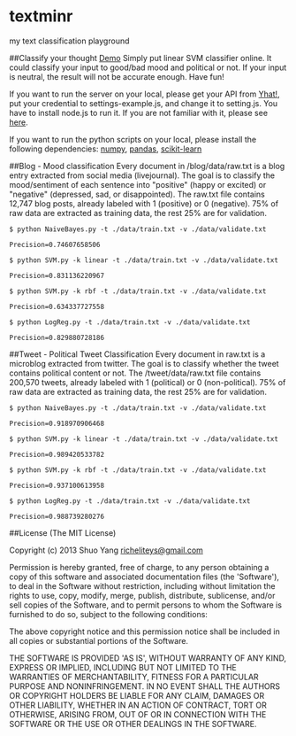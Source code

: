 textminr
=====================================
my text classification playground

##Classify your thought
[Demo](http://classify.aws.af.cm/)
Simply put linear SVM classifier online. It could classify your input to good/bad mood and political or not. If your input is neutral, the result will not be accurate enough. Have fun!

If you want to run the server on your local, please get your API from [Yhat!](http://yhathq.com/), put your credential to settings-example.js, and change it to setting.js. You have to install node.js to run it. If you are not familiar with it, please see [here](http://nodejs.org/).

If you want to run the python scripts on your local, please install the following dependencies: [numpy](http://www.numpy.org/), [pandas](http://pandas.pydata.org), [scikit-learn](http://scikit-learn.org/stable/)

##Blog - Mood classification
Every document in /blog/data/raw.txt is a blog entry extracted from social media (livejournal). The goal is to classify the mood/sentiment of each sentence into "positive" (happy or excited) or "negative" (depressed, sad, or disappointed). The raw.txt file contains 12,747 blog posts, already labeled with 1 (positive) or 0 (negative). 75% of raw data are extracted as training data, the rest 25% are for validation.

	$ python NaiveBayes.py -t ./data/train.txt -v ./data/validate.txt

	Precision=0.74607658506

	$ python SVM.py -k linear -t ./data/train.txt -v ./data/validate.txt

	Precision=0.831136220967

	$ python SVM.py -k rbf -t ./data/train.txt -v ./data/validate.txt

	Precision=0.634337727558

	$ python LogReg.py -t ./data/train.txt -v ./data/validate.txt

	Precision=0.829880728186

##Tweet - Political Tweet Classification
Every document in raw.txt is a microblog extracted from twitter. The goal is to classify whether the tweet contains political content or not. The /tweet/data/raw.txt file contains 200,570 tweets, already labeled with 1 (political) or 0 (non-political). 75% of raw data are extracted as training data, the rest 25% are for validation.

	$ python NaiveBayes.py -t ./data/train.txt -v ./data/validate.txt

	Precision=0.918970906468

	$ python SVM.py -k linear -t ./data/train.txt -v ./data/validate.txt

	Precision=0.989420533782

	$ python SVM.py -k rbf -t ./data/train.txt -v ./data/validate.txt

	Precision=0.937100613958

	$ python LogReg.py -t ./data/train.txt -v ./data/validate.txt

	Precision=0.988739280276

##License
(The MIT License)

Copyright (c) 2013 Shuo Yang <richeliteys@gmail.com>

Permission is hereby granted, free of charge, to any person obtaining a copy of this software and associated documentation files (the 'Software'), to deal in the Software without restriction, including without limitation the rights to use, copy, modify, merge, publish, distribute, sublicense, and/or sell copies of the Software, and to permit persons to whom the Software is furnished to do so, subject to the following conditions:

The above copyright notice and this permission notice shall be included in all copies or substantial portions of the Software.

THE SOFTWARE IS PROVIDED 'AS IS', WITHOUT WARRANTY OF ANY KIND, EXPRESS OR IMPLIED, INCLUDING BUT NOT LIMITED TO THE WARRANTIES OF MERCHANTABILITY, FITNESS FOR A PARTICULAR PURPOSE AND NONINFRINGEMENT. IN NO EVENT SHALL THE AUTHORS OR COPYRIGHT HOLDERS BE LIABLE FOR ANY CLAIM, DAMAGES OR OTHER LIABILITY, WHETHER IN AN ACTION OF CONTRACT, TORT OR OTHERWISE, ARISING FROM, OUT OF OR IN CONNECTION WITH THE SOFTWARE OR THE USE OR OTHER DEALINGS IN THE SOFTWARE.
